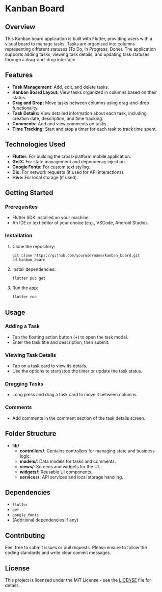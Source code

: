 # Kanban Board

## Overview

This Kanban board application is built with Flutter, providing users with a visual board to manage tasks. Tasks are organized into columns representing different statuses (To Do, In Progress, Done). The application supports adding tasks, viewing task details, and updating task statuses through a drag-and-drop interface.

## Features

- **Task Management:** Add, edit, and delete tasks.
- **Kanban Board Layout:** View tasks organized in columns based on their status.
- **Drag and Drop:** Move tasks between columns using drag-and-drop functionality.
- **Task Details:** View detailed information about each task, including creation date, description, and time tracking.
- **Comments:** Add and view comments on tasks.
- **Time Tracking:** Start and stop a timer for each task to track time spent.

## Technologies Used

- **Flutter:** For building the cross-platform mobile application.
- **GetX:** For state management and dependency injection.
- **Google Fonts:** For custom text styling.
- **Dio:** For network requests (if used for API interactions).
- **Hive:** For local storage (if used).

## Getting Started

### Prerequisites

- Flutter SDK installed on your machine.
- An IDE or text editor of your choice (e.g., VSCode, Android Studio).

### Installation

1. Clone the repository:

    ```bash
    git clone https://github.com/yourusername/kanban_board.git
    cd kanban_board
    ```

2. Install dependencies:

    ```bash
    flutter pub get
    ```

3. Run the app:

    ```bash
    flutter run
    ```

## Usage

### Adding a Task

- Tap the floating action button (+) to open the task modal.
- Enter the task title and description, then submit.

### Viewing Task Details

- Tap on a task card to view its details.
- Use the options to start/stop the timer or update the task status.

### Dragging Tasks

- Long press and drag a task card to move it between columns.

### Comments

- Add comments in the comment section of the task details screen.

## Folder Structure

- **lib/**
    - **controllers/**: Contains controllers for managing state and business logic.
    - **models/**: Data models for tasks and comments.
    - **views/**: Screens and widgets for the UI.
    - **widgets/**: Reusable UI components.
    - **services/**: API services and local storage handling.

## Dependencies

- `flutter`
- `get`
- `google_fonts`
- (Additional dependencies if any)

## Contributing

Feel free to submit issues or pull requests. Please ensure to follow the coding standards and write clear commit messages.

## License

This project is licensed under the MIT License - see the [LICENSE](LICENSE) file for details.
